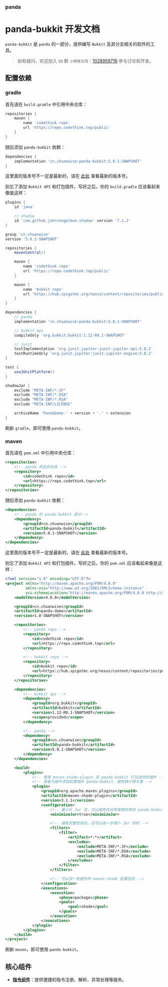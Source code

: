 ### panda
# panda-bukkit 开发文档

`panda-bukkit` 是 `panda` 的一部分，提供编写 `Bukkit` 及其分支相关的软件的工具。

> 如有疑问，欢迎加入 `QQ` 群 `小明练剑场`：[1028959718](https://jq.qq.com/?_wv=1027&k=sjBXo6xh) 参与讨论和开发。


## 配置依赖

### gradle

首先请在 `build.gradle` 中引用中央仓库：

```groovy
repositories {
    maven {
        name 'codethink repo'
        url 'https://repo.codethink.top/public'
    }
}
```

随后添加 `panda-bukkit` 依赖：

```groovy
dependencies {
    implementation 'cn.chuanwise:panda-bukkit:5.0.1-SNAPSHOT'
}
```

这里面的版本号不一定是最新的，请在 [此处](https://nexus.codethink.top/#browse/browse:maven-public:cn%2Fchuanwise%2Fpanda-bukkit) 查看最新的版本号。

别忘了添加 `Bukkit API` 和打包插件。写好之后，你的 `build.gradle` 应该看起来像是这样：

```groovy
plugins {
    id 'java'

    // shadow
    id 'com.github.johnrengelman.shadow' version '7.1.2'
}

group 'cn.chuanwise'
version '5.0.1-SNAPSHOT'

repositories {
    mavenCentral()

    maven {
        name 'codethink repo'
        url 'https://repo.codethink.top/public'
    }

    maven {
        name 'bukkit repo'
        url 'https://hub.spigotmc.org/nexus/content/repositories/public/'
    }
}

dependencies {
    // panda
    implementation 'cn.chuanwise:panda-bukkit:5.0.1-SNAPSHOT'

    // bukkit api
    compileOnly 'org.bukkit:bukkit:1.12-R0.1-SNAPSHOT'

    // junit
    testImplementation 'org.junit.jupiter:junit-jupiter-api:5.8.2'
    testRuntimeOnly 'org.junit.jupiter:junit-jupiter-engine:5.8.2'
}

test {
    useJUnitPlatform()
}

shadowJar {
    exclude "META-INF/*.SF"
    exclude "META-INF/*.DSA"
    exclude "META-INF/*.RSA"
    exclude "META-INF/LICENSE"

    archiveName 'PandaDemo-' + version + '.' + extension
}
```

刷新 `gradle`，即可使用 `panda-bukkit`。

### maven

首先请在 `pom.xml` 中引用中央仓库：

```xml
<repositories>
    <!-- panda 所在的仓库 -->
    <repository>
        <id>codethink repo</id>
        <url>https://repo.codethink.top</url>
    </repository>
</repositories>
```

随后添加 `panda-bukkit` 依赖：

```xml
<dependencies>
    <!-- panda 的 panda-bukkit 部分-->
    <dependency>
        <groupId>cn.chuanwise</groupId>
        <artifactId>panda-bukkit</artifactId>
        <version>5.0.1-SNAPSHOT</version>
    </dependency>
</dependencies>
```

这里面的版本号不一定是最新的，请在 [此处](https://nexus.codethink.top/#browse/browse:maven-public:cn%2Fchuanwise%2Fpanda-bukkit) 查看最新的版本号。

别忘了添加 `Bukkit API` 和打包插件。写好之后，你的 `pom.xml` 应该看起来像是这样：

```xml
<?xml version="1.0" encoding="UTF-8"?>
<project xmlns="http://maven.apache.org/POM/4.0.0"
         xmlns:xsi="http://www.w3.org/2001/XMLSchema-instance"
         xsi:schemaLocation="http://maven.apache.org/POM/4.0.0 http://maven.apache.org/xsd/maven-4.0.0.xsd">
    <modelVersion>4.0.0</modelVersion>

    <groupId>cn.chuanwise</groupId>
    <artifactId>panda-demo</artifactId>
    <version>1.0-SNAPSHOT</version>

    <repositories>
        <!-- panda repo -->
        <repository>
            <id>codethink repo</id>
            <url>https://repo.codethink.top</url>
        </repository>

        <!-- bukkit repo -->
        <repository>
            <id>bukkit repo</id>
            <url>https://hub.spigotmc.org/nexus/content/repositories/public/</url>
        </repository>
    </repositories>

    <dependencies>
        <!-- bukkit api -->
        <dependency>
            <groupId>org.bukkit</groupId>
            <artifactId>bukkit</artifactId>
            <version>1.12-R0.1-SNAPSHOT</version>
            <scope>provided</scope>
        </dependency>

        <!-- panda -->
        <dependency>
            <groupId>cn.chuanwise</groupId>
            <artifactId>panda-bukkit</artifactId>
            <version>5.0.1-SNAPSHOT</version>
        </dependency>
    </dependencies>

    <build>
        <plugins>
            <!-- 使用 maven-shade-plugin 将 panda-bukkit 打包进你的插件 -->
            <!-- 或者为插件添加前置插件 panda-bukkit，避免缺少相关类 -->
            <plugin>
                <groupId>org.apache.maven.plugins</groupId>
                <artifactId>maven-shade-plugin</artifactId>
                <version>3.1.1</version>
                <configuration>
                    <!-- 最小化 Jar 包，可以避免将没有使用的其他 panda-bukkit 组件打包进插件增大插件体积 -->
                    <minimizeJar>true</minimizeJar>

                    <!-- 避免完整性校验，还可以进一步缩小 Jar 体积 -->
                    <filters>
                        <filter>
                            <artifact>*:*</artifact>
                            <excludes>
                                <exclude>META-INF/*.SF</exclude>
                                <exclude>META-INF/*.DSA</exclude>
                                <exclude>META-INF/*.RSA</exclude>
                            </excludes>
                        </filter>
                    </filters>

                    <!-- 可以加一些额外的 maven-shade 配置信息 -->
                </configuration>
                <executions>
                    <execution>
                        <phase>package</phase>
                        <goals>
                            <goal>shade</goal>
                        </goals>
                    </execution>
                </executions>
            </plugin>
        </plugins>
    </build>
</project>
```

刷新 `maven`，即可使用 `panda-bukkit`。

## 核心组件

* [**指令组件**](./command.md)：提供便捷的指令注册、解析、异常处理等服务。